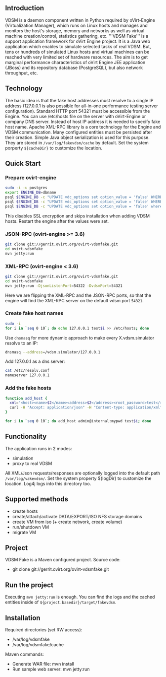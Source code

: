 ## Introduction
VDSM is a daemon component written in Python required by oVirt-Engine (Virtualization Manager), which runs on Linux hosts and manages and monitors the host's storage, memory and networks as well as virtual machine creation/control, statistics gathering, etc.
'''VDSM Fake''' is a support application framework for oVirt Engine project. It is a Java web application which enables to simulate selected tasks of real VDSM. But, tens or hundreds of simulated Linux hosts and virtual machines can be reached with very limited set of hardware resources.
The aim is to get marginal performance characteristics of oVirt Engine JEE application (JBoss) and its repository database (PostgreSQL), but also network throughput, etc.

## Technology
The basic idea is that the fake host addresses must resolve to a single IP address (127.0.0.1 is also possible for all-in-one performance testing server configuration). Standard HTTP port 54321 must be accessible from the Engine. You can use /etc/hosts file on the server with oVirt-Engine or company DNS server. Instead of host IP address it is needed to specify fake host name.
Apache XML-RPC library is a core technology for the Engine and VDSM communication.
Many configured entities must be persisted after their creation. Simple Java object serialization is used for this
purpose. They are stored in `/var/log/fakevdsm/cache` by default. Set the system porperty `${cacheDir}` to customize
the location.

## Quick Start

### Prepare ovirt-engine

```bash
sudo -i -u postgres
export ENGINE_DB=dbname
psql $ENGINE_DB -c "UPDATE vdc_options set option_value = 'false' WHERE option_name = 'SSLEnabled';"
psql $ENGINE_DB -c "UPDATE vdc_options set option_value = 'false' WHERE option_name = 'EncryptHostCommunication';"
psql $ENGINE_DB -c "UPDATE vdc_options set option_value = 'false' where option_name = 'InstallVds'"
```

This disables SSL encryption and skips installation when adding VDSM hosts. Restart the engine after the values were
set.

### JSON-RPC (ovirt-engine >= 3.6)

```bash
git clone git://gerrit.ovirt.org/ovirt-vdsmfake.git
cd ovirt-vdsmfake
mvn jetty:run
```

### XML-RPC (ovirt-engine < 3.6)

```bash
git clone git://gerrit.ovirt.org/ovirt-vdsmfake.git
cd ovirt-vdsmfake
mvn jetty:run -DjsonListenPort=54322 -DvdsmPort=54321
```

Here we are flipping the XML-RPC and the JSON-RPC ports, so that the engine will find the XML-RPC server on the default
vdsm port `54321`.

### Create fake host names

```bash
sudo -i
for i in `seq 0 10`; do echo 127.0.0.1 test$i >> /etc/hosts; done
```

Use `dnsmasq` for more dynamic approach to make every X.vdsm.simulator resolve to an IP:

```bash
dnsmasq --address=/vdsm.simulator/127.0.0.1
```

Add 127.0.0.1 as a dns server:
```bash
cat /etc/resolv.conf
nameserver 127.0.0.1
```

### Add the fake hosts

```bash
function add_host {
  xml="<host><name>$2</name><address>$2</address><root_password>test</root_password></host>"
  curl -H "Accept: application/json" -H "Content-type: application/xml" -X POST --user $1 http://localhost:8080/ovirt-engine/api/hosts --data "$xml"
}

for i in `seq 0 10`; do add_host admin@internal:mypwd test$i; done
```

## Functionality
The application runs in 2 modes:
* simulation
* proxy to real VDSM

All XML/Json requests/responses are optionally logged into the default path `/var/log/vakevdsm/`. Set the
system property ${logDir} to customize the location. Log4j logs into this directory too.

## Supported methods
* create hosts
* create/attach/activate DATA/EXPORT/ISO NFS storage domains
* create VM from iso (+ create network, create volume)
* run/shutdown VM
* migrate VM

## Project
VDSM Fake is a Maven configured project. Source code:
* git clone git://gerrit.ovirt.org/ovirt-vdsmfake.git

## Run the project
Executing `mvn jetty:run` is enough. You can find the logs and the cached entities inside of  `${project.basedir}/target/fakevdsm`.

## Installation
Required directories (set RW access):
* /var/log/vdsmfake
* /var/log/vdsmfake/cache

Maven commands:
* Generate WAR file: mvn install
* Run sample web server: mvn jetty:run

